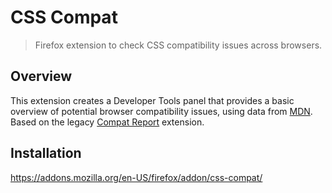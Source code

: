 # CSS Compat

> Firefox extension to check CSS compatibility issues across browsers.

## Overview

This extension creates a Developer Tools panel that provides a basic overview of potential browser compatibility issues, using data from [MDN](https://github.com/mdn/browser-compat-data).
Based on the legacy [Compat Report](https://github.com/eduardoboucas/compat-report) extension.

## Installation

<https://addons.mozilla.org/en-US/firefox/addon/css-compat/>
